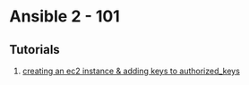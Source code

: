Ansible 2 - 101                  
================

Tutorials
---------

1. [creating an ec2 instance & adding keys to authorized_keys](http://www.bogotobogo.com/DevOps/Ansible/Ansible-aws-creating-ec2-instance.php)
